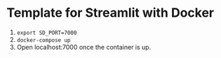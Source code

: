 # Template for Streamlit with Docker

1. `export SD_PORT=7000`
2. `docker-compose up`
3. Open localhost:7000 once the container is up.
